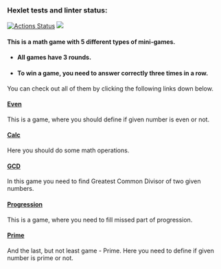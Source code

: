 ### Hexlet tests and linter status:
[![Actions Status](https://github.com/6londo9/java-project-lvl1/workflows/hexlet-check/badge.svg)](https://github.com/6londo9/java-project-lvl1/actions)
<a href="https://codeclimate.com/github/6londo9/java-project-lvl1/maintainability"><img src="https://api.codeclimate.com/v1/badges/925c09ca5660d6b658f5/maintainability" /></a>

#### This is a math game with 5 different types of mini-games.
* #### All games have 3 rounds.
* #### To win a game, you need to answer correctly three times in a row.
You can check out all of them by clicking the following links down below.

#### [Even](https://asciinema.org/a/xKFWiXVf1WcxwO0e2Vw59U24A)
  This is a game, where you should define if given number is even or not.
#### [Calc](https://asciinema.org/a/3tQglJ5dWtAbDDM12vPpmYSkF)
  Here you should do some math operations.
#### [GCD](https://asciinema.org/a/S3wF5hLLCQ1R4wdlJwK8b6Q6l)
  In this game you need to find Greatest Common Divisor of two given numbers.
#### [Progression](https://asciinema.org/a/8shm7tG0naRN9VNoEzuUBJ6om)
  This is a game, where you need to fill missed part of progression.
#### [Prime](https://asciinema.org/a/Owfxl1U4U73keh8sEhCi7O46B)
  And the last, but not least game - Prime. Here you need to define if given number is prime or not.